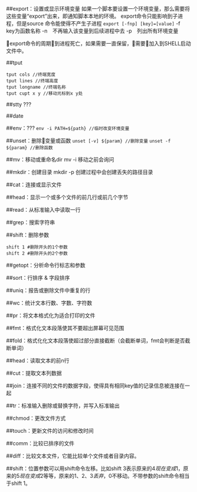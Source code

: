 ##export：设置或显示环境变量
如果一个脚本要设置一个环境变量，那么需要将这些变量“export”出来，即通知脚本本地的环境。
export命令只能影响到子进程，但是source 命令能使得不产生子进程
`export [-fnp] [key]=[value]`
-f　 key为函数名称
-n　不再输入该变量到后续进程中去
-p　列出所有环境变量

export命令的周期到进程死亡，如果需要一直保留，需要加入到SHELL启动文件中。

##tput
```
tput cols //终端宽度
tput lines //终端高度
tput longname //终端名称
tput cupt x y //移动光标到x y处
```

##stty
???

##date


##env：???
`env -i PATH=${path} //临时改变环境变量`

##unset：删除变量或函数
`unset [-v] ${param} //删除变量`
`unset -f ${param} //删除函数`

##mv：移动或重命名dir
mv -i 移动之前会询问

##mkdir：创建目录
mkdir -p 创建过程中会创建丢失的路径目录

##cat：连接或显示文件

##head：显示一个或多个文件的前几行或前几个字节

##read：从标准输入中读取一行

##grep：搜索字符串

##shift：删除参数
```
shift 1 #删除开头的1个参数
shift 2 #删除开头的2个参数
```

##getopt：分析命令行标志和参数

##sort：行排序 & 字段排序

##uniq：报告或删除文件中重复的行

##wc：统计文本行数、字数、字符数

##pr：将文本格式化为适合打印的文件

##fmt：格式化文本段落使其不要超出屏幕可见范围

##fold：格式化化文本段落使超过部分直接截断（会截断单词，fmt会判断是否截断单词）

##head：读取文本的前n行

##cut：提取文本列数据

##join：连接不同的文件的数据字段，使得具有相同key值的记录信息被连接在一起

##tr：标准输入删除或替换字符，并写入标准输出

##chmod：更改文件方式

##touch：更新文件的访问和修改时间

##comm：比较已排序的文件

##diff：比较文本文件，它能比较单个文件或者目录内容。

##shift：位置参数可以用shift命令左移。比如shift 3表示原来的$4现在变成$1，原来的$5现在变成$2等等，原来的$1、$2、$3丢弃，$0不移动。不带参数的shift命令相当于shift 1。

